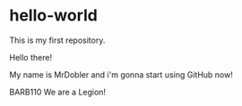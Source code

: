 # hello-world
This is my first repository.

Hello there!

My name is MrDobler and i'm gonna start using GitHub now!

BARB110 We are a Legion!
